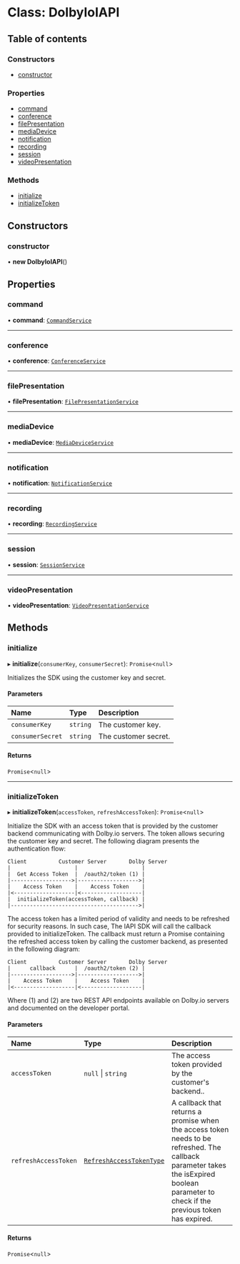 # Class: DolbyIoIAPI

## Table of contents

### Constructors

- [constructor](DolbyIoIAPI.md#constructor)

### Properties

- [command](DolbyIoIAPI.md#command)
- [conference](DolbyIoIAPI.md#conference)
- [filePresentation](DolbyIoIAPI.md#filepresentation)
- [mediaDevice](DolbyIoIAPI.md#mediadevice)
- [notification](DolbyIoIAPI.md#notification)
- [recording](DolbyIoIAPI.md#recording)
- [session](DolbyIoIAPI.md#session)
- [videoPresentation](DolbyIoIAPI.md#videopresentation)

### Methods

- [initialize](DolbyIoIAPI.md#initialize)
- [initializeToken](DolbyIoIAPI.md#initializetoken)

## Constructors

### constructor

• **new DolbyIoIAPI**()

## Properties

### command

• **command**: [`CommandService`](internal.CommandService.md)

___

### conference

• **conference**: [`ConferenceService`](internal.ConferenceService.md)

___

### filePresentation

• **filePresentation**: [`FilePresentationService`](internal.FilePresentationService.md)

___

### mediaDevice

• **mediaDevice**: [`MediaDeviceService`](internal.MediaDeviceService.md)

___

### notification

• **notification**: [`NotificationService`](internal.NotificationService.md)

___

### recording

• **recording**: [`RecordingService`](internal.RecordingService.md)

___

### session

• **session**: [`SessionService`](internal.SessionService.md)

___

### videoPresentation

• **videoPresentation**: [`VideoPresentationService`](internal.VideoPresentationService.md)

## Methods

### initialize

▸ **initialize**(`consumerKey`, `consumerSecret`): `Promise`<``null``\>

Initializes the SDK using the customer key and secret.

#### Parameters

| Name | Type | Description |
| :------ | :------ | :------ |
| `consumerKey` | `string` | The customer key. |
| `consumerSecret` | `string` | The customer secret. |

#### Returns

`Promise`<``null``\>

___

### initializeToken

▸ **initializeToken**(`accessToken`, `refreshAccessToken`): `Promise`<``null``\>

Initialize the SDK with an access token that is provided by the customer backend communicating with Dolby.io servers. The token allows securing the customer key and secret.
The following diagram presents the authentication flow:
```
Client          Customer Server       Dolby Server
|                    |                    |
|  Get Access Token  |  /oauth2/token (1) |
|------------------->|------------------->|
|    Access Token    |    Access Token    |
|<-------------------|<-------------------|
|  initializeToken(accessToken, callback) |
|---------------------------------------->|
```
The access token has a limited period of validity and needs to be refreshed for security reasons. In such case,
The IAPI SDK will call the callback provided to initializeToken. The callback must return a Promise
containing the refreshed access token by calling the customer backend, as presented in the following diagram:

```
Client          Customer Server       Dolby Server
|      callback      |  /oauth2/token (2) |
|------------------->|------------------->|
|    Access Token    |    Access Token    |
|<-------------------|<-------------------|
```
Where (1) and (2) are two REST API endpoints available on Dolby.io servers and documented on the developer portal.

#### Parameters

| Name | Type | Description |
| :------ | :------ | :------ |
| `accessToken` | ``null`` \| `string` | The access token provided by the customer's backend.. |
| `refreshAccessToken` | [`RefreshAccessTokenType`](../modules/internal.md#refreshaccesstokentype) | A callback that returns a promise when the access token needs to be refreshed. The callback parameter takes the isExpired boolean parameter to check if the previous token has expired. |

#### Returns

`Promise`<``null``\>
